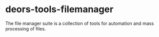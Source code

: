 # deors-tools-filemanager

The file manager suite is a collection of tools for automation and mass processing of files.

